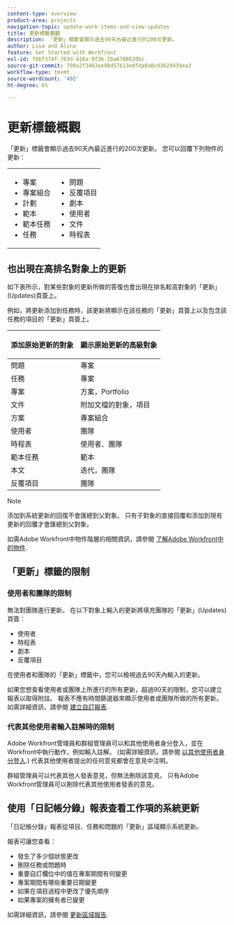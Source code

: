 ```yaml
---
content-type: overview
product-area: projects
navigation-topic: update-work-items-and-view-updates
title: 更新標籤概觀
description: 「更新」標籤會顯示過去90天內最近進行的200次更新。
author: Lisa and Alina
feature: Get Started with Workfront
exl-id: f8bf374f-703d-416a-9f36-28a6708620bc
source-git-commit: 799a2f3463ee98d57b13edfda8a0c93629439ea3
workflow-type: tm+mt
source-wordcount: '492'
ht-degree: 6%

---
```


# 更新標籤概觀

「更新」標籤會顯示過去90天內最近進行的200次更新。 您可以回覆下列物件的更新：

<table style="table-layout:auto"> 
 <col> 
 <col> 
 <tbody> 
  <tr> 
   <td> 
    <ul> 
     <li>專案</li> 
     <li>專案組合</li> 
     <li>計劃</li> 
     <li>範本</li> 
     <li>範本任務</li> 
     <li>任務</li> 
    </ul> </td> 
   <td> 
    <ul> 
     <li>問題</li> 
     <li>反覆項目</li> 
     <li>劇本</li> 
     <li>使用者</li> 
     <li>文件</li> 
     <li>時程表</li> 
    </ul> </td> 
  </tr> 
 </tbody> 
</table>

## 也出現在高排名對象上的更新

如下表所示，對某些對象的更新所做的答復也會出現在排名較高對象的「更新」(Updates)頁簽上。

例如，將更新添加到任務時，該更新將顯示在該任務的「更新」頁簽上以及包含該任務的項目的「更新」頁簽上。

<table style="table-layout:auto"> 
 <col> 
 <col> 
 <thead> 
  <tr> 
   <th><strong>添加原始更新的對象</strong> </th> 
   <th> <p><strong>顯示原始更新的高級對象</strong> </p> </th> 
  </tr> 
 </thead> 
 <tbody> 
  <tr> 
   <td>問題</td> 
   <td>專案</td> 
  </tr> 
  <tr> 
   <td>任務</td> 
   <td>專案</td> 
  </tr> 
  <tr> 
   <td>專案</td> 
   <td>方案，Portfolio</td> 
  </tr> 
  <tr data-mc-conditions=""> 
   <td>文件 </td> 
   <td>附加文檔的對象，項目 </td> 
  </tr> 
  <tr> 
   <td>方案</td> 
   <td>專案組合</td> 
  </tr> 
  <tr> 
   <td>使用者</td> 
   <td>團隊</td> 
  </tr> 
  <tr> 
   <td>時程表</td> 
   <td>使用者、團隊</td> 
  </tr> 
  <tr> 
   <td>範本任務</td> 
   <td>範本</td> 
  </tr> 
  <tr> 
   <td>本文</td> 
   <td>迭代，團隊</td> 
  </tr> 
  <tr> 
   <td>反覆項目</td> 
   <td>團隊</td> 
  </tr> 
 </tbody> 
</table>

>[!NOTE]
>
>添加到系統更新的回復不會匯總到父對象。 只有子對象的直接回覆和添加到現有更新的回覆才會匯總到父對象。

如需Adobe Workfront中物件階層的相關資訊，請參閱 [了解Adobe Workfront中的物件](../../workfront-basics/navigate-workfront/workfront-navigation/understand-objects.md).

## 「更新」標籤的限制

### 使用者和團隊的限制

無法對團隊進行更新。 在以下對象上輸入的更新將填充團隊的「更新」(Updates)頁簽：

* 使用者
* 時程表
* 劇本
* 反覆項目

在使用者和團隊的「更新」標籤中，您可以檢視過去90天內輸入的更新。

如果您想查看使用者或團隊上所進行的所有更新，超過90天的限制，您可以建立報表以取得附註。 報表不應有時間篩選器來顯示使用者或團隊所做的所有更新。 如需詳細資訊，請參閱 [建立自訂報表](../../reports-and-dashboards/reports/creating-and-managing-reports/create-custom-report.md).

### 代表其他使用者輸入註解時的限制

Adobe Workfront管理員和群組管理員可以和其他使用者身分登入，並在Workfront中執行動作，例如輸入註解。 (如需詳細資訊，請參閱 [以其他使用者身分登入](../../administration-and-setup/add-users/create-and-manage-users/log-in-as-another-user.md).) 代表其他使用者提出的任何意見都會在意見中注明。

群組管理員可以代表其他人發表意見，但無法刪除該意見。 只有Adobe Workfront管理員可以刪除代表其他使用者發表的意見。

## 使用「日記帳分錄」報表查看工作項的系統更新

「日記帳分錄」報表從項目、任務和問題的「更新」區域顯示系統更新。

報表可讓您查看：

* 發生了多少個狀態更改
* 刪除任務或問題時
* 重要自訂欄位中的值在專案期間有何變更
* 專案期間有哪些重要日期變更
* 如果在項目過程中更改了優先順序
* 如果專案的擁有者已變更

如需詳細資訊，請參閱 [更新區域報告](../../reports-and-dashboards/reports/creating-and-managing-reports/create-journal-entry-report.md).
